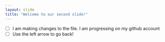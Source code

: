 ```yaml
---
layout: slide
title: "Welcome to our second slide!"
---
```

- [ ] I am making changes to the file. I am progressing on my github account
- [ ] Use the left arrow to go back!
